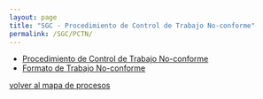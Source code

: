```yaml
---
layout: page
title: "SGC - Procedimiento de Control de Trabajo No-conforme"
permalink: /SGC/PCTN/
---
```


 - [Procedimiento de Control de Trabajo No-conforme](PCTN-v0.pdf)
 - [Formato de Trabajo No-conforme](FTNC-v0.docx)


[volver al mapa de procesos](http://lancis.ecologia.unam.mx/SGC/)
